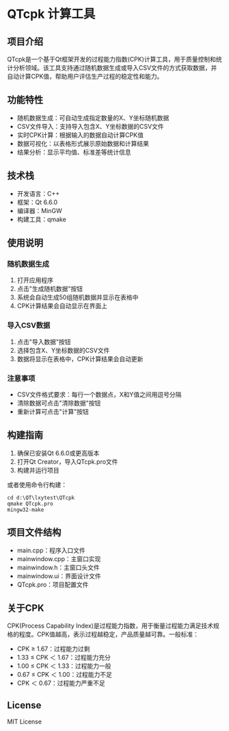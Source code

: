 # QTcpk 计算工具

## 项目介绍
QTcpk是一个基于Qt框架开发的过程能力指数(CPK)计算工具，用于质量控制和统计分析领域。该工具支持通过随机数据生成或导入CSV文件的方式获取数据，并自动计算CPK值，帮助用户评估生产过程的稳定性和能力。

## 功能特性
- 随机数据生成：可自动生成指定数量的X、Y坐标随机数据
- CSV文件导入：支持导入包含X、Y坐标数据的CSV文件
- 实时CPK计算：根据输入的数据自动计算CPK值
- 数据可视化：以表格形式展示原始数据和计算结果
- 结果分析：显示平均值、标准差等统计信息

## 技术栈
- 开发语言：C++
- 框架：Qt 6.6.0
- 编译器：MinGW
- 构建工具：qmake

## 使用说明

### 随机数据生成
1. 打开应用程序
2. 点击"生成随机数据"按钮
3. 系统会自动生成50组随机数据并显示在表格中
4. CPK计算结果会自动显示在界面上

### 导入CSV数据
1. 点击"导入数据"按钮
2. 选择包含X、Y坐标数据的CSV文件
3. 数据将显示在表格中，CPK计算结果会自动更新

### 注意事项
- CSV文件格式要求：每行一个数据点，X和Y值之间用逗号分隔
- 清除数据可点击"清除数据"按钮
- 重新计算可点击"计算"按钮

## 构建指南
1. 确保已安装Qt 6.6.0或更高版本
2. 打开Qt Creator，导入QTcpk.pro文件
3. 构建并运行项目

或者使用命令行构建：
```
cd d:\QT\lxytest\QTcpk
qmake QTcpk.pro
mingw32-make
```

## 项目文件结构
- main.cpp：程序入口文件
- mainwindow.cpp：主窗口实现
- mainwindow.h：主窗口头文件
- mainwindow.ui：界面设计文件
- QTcpk.pro：项目配置文件

## 关于CPK
CPK(Process Capability Index)是过程能力指数，用于衡量过程能力满足技术规格的程度。CPK值越高，表示过程越稳定，产品质量越可靠。一般标准：
- CPK ≥ 1.67：过程能力过剩
- 1.33 ≤ CPK ＜ 1.67：过程能力充分
- 1.00 ≤ CPK ＜ 1.33：过程能力一般
- 0.67 ≤ CPK ＜ 1.00：过程能力不足
- CPK ＜ 0.67：过程能力严重不足

## License
MIT License